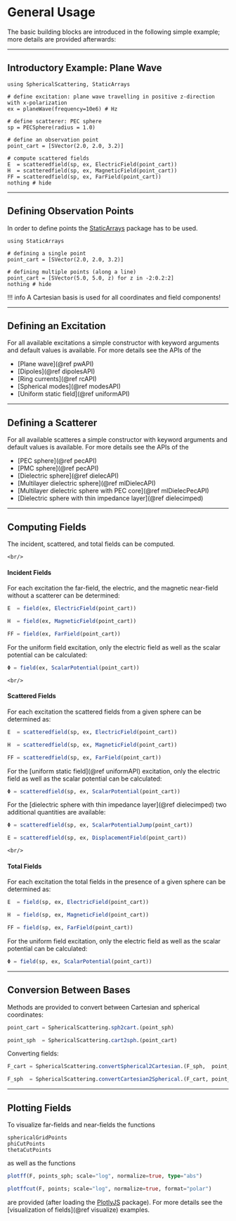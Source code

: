 
# General Usage

The basic building blocks are introduced in the following simple example; more details are provided afterwards:

---
## Introductory Example: Plane Wave



```@example introductory
using SphericalScattering, StaticArrays

# define excitation: plane wave travelling in positive z-direction with x-polarization
ex = planeWave(frequency=10e6) # Hz

# define scatterer: PEC sphere
sp = PECSphere(radius = 1.0)

# define an observation point
point_cart = [SVector(2.0, 2.0, 3.2)] 

# compute scattered fields
E  = scatteredfield(sp, ex, ElectricField(point_cart))
H  = scatteredfield(sp, ex, MagneticField(point_cart))
FF = scatteredfield(sp, ex, FarField(point_cart))
nothing # hide
```

---
## Defining Observation Points

In order to define points the [StaticArrays](https://github.com/JuliaArrays/StaticArrays.jl) package has to be used.
```@example introductory
using StaticArrays

# defining a single point
point_cart = [SVector(2.0, 2.0, 3.2)] 

# defining multiple points (along a line)
point_cart = [SVector(5.0, 5.0, z) for z in -2:0.2:2]
nothing # hide
```

!!! info
    A Cartesian basis is used for all coordinates and field components!


---
## Defining an Excitation

For all available excitations a simple constructor with keyword arguments and default values is available. For more details see the APIs of the 

- [Plane wave](@ref pwAPI)
- [Dipoles](@ref dipolesAPI)
- [Ring currents](@ref rcAPI)
- [Spherical modes](@ref modesAPI)
- [Uniform static field](@ref uniformAPI)


---
## Defining a Scatterer

For all available scatteres a simple constructor with keyword arguments and default values is available. For more details see the APIs of the 

- [PEC sphere](@ref pecAPI)
- [PMC sphere](@ref pecAPI)
- [Dielectric sphere](@ref dielecAPI)
- [Multilayer dielectric sphere](@ref mlDielecAPI)
- [Multilayer dielectric sphere with PEC core](@ref mlDielecPecAPI)
- [Dielectric sphere with thin impedance layer](@ref dielecimped) 


---
## Computing Fields

The incident, scattered, and total fields can be computed.
```@raw html
<br/>
```

#### Incident Fields

For each excitation the far-field, the electric, and the magnetic near-field without a scatterer can be determined: 
```julia
E  = field(ex, ElectricField(point_cart))

H  = field(ex, MagneticField(point_cart))

FF = field(ex, FarField(point_cart))
```

For the uniform field excitation, only the electric field as well as the scalar potential can be calculated:
```julia
Φ = field(ex, ScalarPotential(point_cart))
```
```@raw html
<br/>
```

#### Scattered Fields

For each excitation the scattered fields from a given sphere can be determined as:

```julia
E  = scatteredfield(sp, ex, ElectricField(point_cart))

H  = scatteredfield(sp, ex, MagneticField(point_cart))

FF = scatteredfield(sp, ex, FarField(point_cart))

```
For the [uniform static field](@ref uniformAPI) excitation, only the electric field as well as the scalar potential can be calculated:
```julia
Φ = scatteredfield(sp, ex, ScalarPotential(point_cart))
```
For the [dielectric sphere with thin impedance layer](@ref dielecimped) two additional quantities are available:
```julia
Φ = scatteredfield(sp, ex, ScalarPotentialJump(point_cart))

E = scatteredfield(sp, ex, DisplacementField(point_cart))
```

```@raw html
<br/>
```

#### Total Fields

For each excitation the total fields in the presence of a given sphere can be determined as:

```julia
E  = field(sp, ex, ElectricField(point_cart))

H  = field(sp, ex, MagneticField(point_cart))

FF = field(sp, ex, FarField(point_cart))

```
For the uniform field excitation, only the electric field as well as the scalar potential can be calculated:
```julia
Φ = field(sp, ex, ScalarPotential(point_cart))
```


---
## Conversion Between Bases

Methods are provided to convert between Cartesian and spherical coordinates:

```julia
point_cart = SphericalScattering.sph2cart.(point_sph)

point_sph  = SphericalScattering.cart2sph.(point_cart)
```

Converting fields:

```julia
F_cart = SphericalScattering.convertSpherical2Cartesian.(F_sph,  point_sph)

F_sph  = SphericalScattering.convertCartesian2Spherical.(F_cart, point_sph)
```


---
## Plotting Fields

To visualize far-fields and near-fields the functions

```@docs
sphericalGridPoints
phiCutPoints
thetaCutPoints
```

as well as the functions

```julia
plotff(F, points_sph; scale="log", normalize=true, type="abs")

plotffcut(F, points; scale="log", normalize=true, format="polar")
```

are provided (after loading the [PlotlyJS](https://github.com/JuliaPlots/PlotlyJS.jl/tree/master) package). 
For more details see the [visualization of fields](@ref visualize) examples.